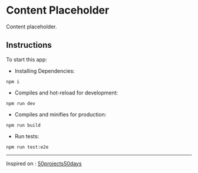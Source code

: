# Content Placeholder

Content placeholder.

## Instructions

To start this app:

- Installing Dependencies:

```
npm i
```

- Compiles and hot-reload for development:

```
npm run dev
```

- Compiles and minifies for production:

```
npm run build
```

- Run tests:

```
npm run test:e2e
```

---

Inspired on : [50projects50days](https://github.com/bradtraversy/50projects50days/tree/master/content-placeholder)
